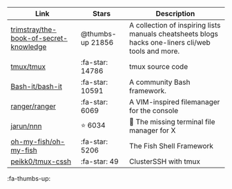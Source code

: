 | Link  | Stars | Description
| ------------- | ------------- | ------------- |
|[trimstray/the-book-of-secret-knowledge](https://github.com/trimstray/the-book-of-secret-knowledge)| @thumbs-up 21856|A collection of inspiring lists manuals cheatsheets blogs hacks one-liners cli/web tools and more.|
|[tmux/tmux](https://github.com/tmux/tmux) | :fa-star: 14786|tmux source code|
|[Bash-it/bash-it](https://github.com/Bash-it/bash-it) | :fa-star: 10591|A community Bash framework.|
|[ranger/ranger](https://github.com/ranger/ranger) | :fa-star: 6069|A VIM-inspired filemanager for the console|
|[jarun/nnn](https://github.com/jarun/nnn) | :star: 6034|:dolphin: The missing terminal file manager for X|
|[oh-my-fish/oh-my-fish](https://github.com/oh-my-fish/oh-my-fish) | :fa-star: 5206|The Fish Shell Framework|
|[peikk0/tmux-cssh](https://github.com/peikk0/tmux-cssh) | :fa-star: 49|ClusterSSH with tmux|


:fa-thumbs-up:
